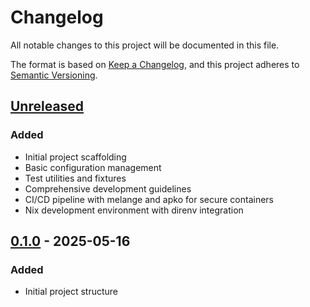 # Changelog

All notable changes to this project will be documented in this file.

The format is based on [Keep a Changelog](https://keepachangelog.com/en/1.0.0/),
and this project adheres to [Semantic Versioning](https://semver.org/spec/v2.0.0.html).

## [Unreleased]

### Added
- Initial project scaffolding
- Basic configuration management
- Test utilities and fixtures
- Comprehensive development guidelines
- CI/CD pipeline with melange and apko for secure containers
- Nix development environment with direnv integration

## [0.1.0] - 2025-05-16
### Added
- Initial project structure

[Unreleased]: https://github.com/crdant/mbta-mcp-server/compare/v0.1.0...HEAD
[0.1.0]: https://github.com/crdant/mbta-mcp-server/releases/tag/v0.1.0